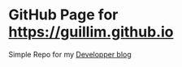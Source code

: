 # GitHub Page for https://guillim.github.io

Simple Repo for my [Developper blog](https://guillim.github.io)
